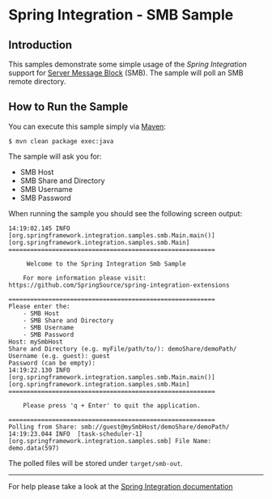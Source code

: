Spring Integration - SMB Sample
===============================

## Introduction

This samples demonstrate some simple usage of the *Spring Integration* support for [Server Message Block][] (SMB). The sample will poll an SMB remote directory.

## How to Run the Sample

You can execute this sample simply via [Maven][]:

    $ mvn clean package exec:java

The sample will ask you for:

* SMB Host
* SMB Share and Directory
* SMB Username
* SMB Password

When running the sample you should see the following screen output:

	14:19:02.145 INFO  [org.springframework.integration.samples.smb.Main.main()][org.springframework.integration.samples.smb.Main]
	=========================================================
                                                         
	     Welcome to the Spring Integration Smb Sample    
                                                         
	    For more information please visit:               
	https://github.com/SpringSource/spring-integration-extensions
                                                         
	=========================================================
	Please enter the:
		- SMB Host
		- SMB Share and Directory
		- SMB Username
		- SMB Password
	Host: mySmbHost
	Share and Directory (e.g. myFile/path/to/): demoShare/demoPath/
	Username (e.g. guest): guest
	Password (can be empty):
	14:19:22.130 INFO  [org.springframework.integration.samples.smb.Main.main()][org.springframework.integration.samples.smb.Main]
	=========================================================
                                                         
	    Please press 'q + Enter' to quit the application.
                                                         
	=========================================================
	Polling from Share: smb://guest@mySmbHost/demoShare/demoPath/
	14:19:23.044 INFO  [task-scheduler-1][org.springframework.integration.samples.smb] File Name: demo.data(597)

The polled files will be stored under `target/smb-out`.

--------------------------------------------------------------------------------

For help please take a look at the [Spring Integration documentation][]

[Server Message Block]: https://en.wikipedia.org/wiki/Server_Message_Block
[Maven]: https://maven.apache.org/
[Spring Integration documentation]: https://www.springsource.org/spring-integration
